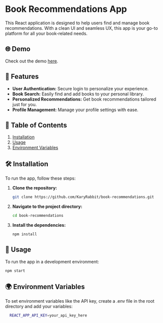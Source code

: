# Book Recommendations App

This React application is designed to help users find and manage book recommendations. With a clean UI and seamless UX, this app is your go-to platform for all your book-related needs.

## 🌐 Demo

Check out the demo [here](https://KaryRabbit.github.io/book-recommendations).

## 📌 Features

- **User Authentication:** Secure login to personalize your experience.
- **Book Search:** Easily find and add books to your personal library.
- **Personalized Recommendations:** Get book recommendations tailored just for you.
- **Profile Management:** Manage your profile settings with ease.

## 📖 Table of Contents

1. [Installation](#-installation)
2. [Usage](#-usage)
3. [Environment Variables](#-environment-variables)

## 🛠 Installation

To run the app, follow these steps:

1. **Clone the repository:**

    ```bash
    git clone https://github.com/KaryRabbit/book-recommendations.git
    ```

2. **Navigate to the project directory:**

    ```bash
    cd book-recommendations
    ```

3. **Install the dependencies:**

    ```bash
    npm install
    ```

## 🔧 Usage

To run the app in a development environment:

```bash
npm start
```

## 🌍 Environment Variables

To set environment variables like the API key, create a .env file in the root directory and add your variables:

  ```bash
    REACT_APP_API_KEY=your_api_key_here
  ```
